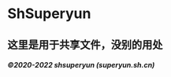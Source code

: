 <body>
<div class="container">
<h1>ShSuperyun</h1>
<h2>这里是用于共享文件，没别的用处</h2>
</div>
<h5>©2020-2022 shsuperyun (superyun.sh.cn)</h5>
</body>

